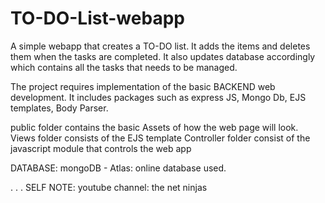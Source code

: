 # TO-DO-List-webapp

A simple webapp that creates a TO-DO list.
It adds the items and deletes them when the tasks are completed.
It also updates database accordingly which contains all the tasks that needs to be managed.

The project requires implementation of the basic BACKEND web development.
It includes packages such as express JS, Mongo Db, EJS templates, Body Parser.

public folder contains the basic Assets of how the web page will look.
Views folder consists of the EJS template
Controller folder consist of the javascript module that controls the web app

DATABASE: mongoDB - Atlas: online database used.

.
.
.
SELF NOTE:
youtube channel: the net ninjas
